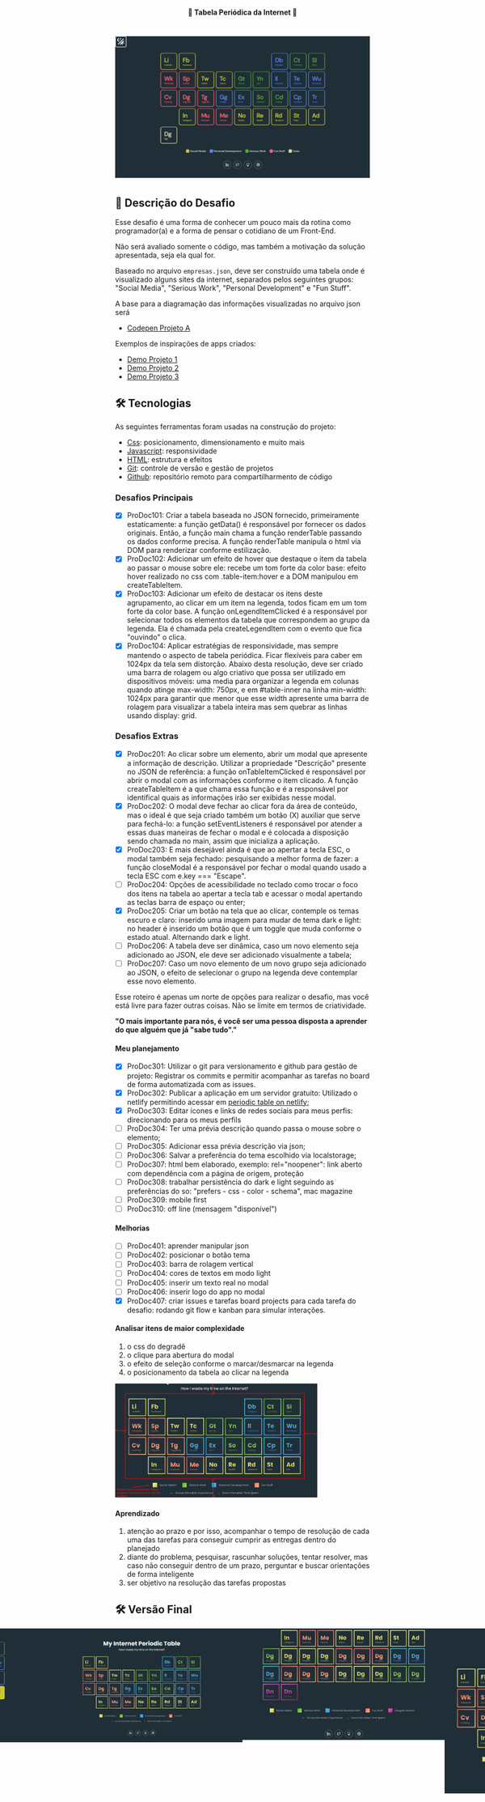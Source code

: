 <h4 align="center"> 
	🚧 Tabela Periódica da Internet 🚀
</h4> 

<h1 align="center">
    <img alt="Tabela Periódica da Internet" title="#InternetPeriodicTable" src="./.github/tela-0.jpg" />
</h1>

## 🚀 Descrição do Desafio

Esse desafio é uma forma de conhecer um pouco mais da rotina como programador(a) e a forma de pensar o cotidiano de um Front-End. 

Não será avaliado somente o código, mas também a motivação da solução apresentada, seja ela qual for.

Baseado no arquivo `empresas.json`, deve ser construído uma tabela onde é visualizado alguns sites da internet, separados pelos seguintes grupos: "Social Media", "Serious Work", "Personal Development" e "Fun Stuff". 

A base para a diagramação das informações visualizadas no arquivo json será 
- [Codepen Projeto A](https://codepen.io/oliviale/pen/ZmvPPd)

Exemplos de inspirações de apps criados: 
- [Demo Projeto 1](https://drive.google.com/file/d/1ytAPwfjS1RTQeLs031-NV_DKB7ZsA7KL/view?usp=sharing) 
- [Demo Projeto 2](https://drive.google.com/file/d/1TAYMbZJ1Rt9MoEwWJyQfmkjndmxrLXze/view?usp=sharing)
- [Demo Projeto 3](https://drive.google.com/file/d/1Klq4GgfCZYygFGg8mBMZC_cO1VXo-eWn/view?usp=sharing)

## 🛠 Tecnologias

As seguintes ferramentas foram usadas na construção do projeto:

- [Css][css]: posicionamento, dimensionamento e muito mais
- [Javascript][javascript]: responsividade
- [HTML][html]: estrutura e efeitos 
- [Git][git]: controle de versão e gestão de projetos
- [Github][github]: repositório remoto para compartilharmento de código

### Desafios Principais

- [x] ProDoc101: Criar a tabela baseada no JSON fornecido, primeiramente estaticamente: a função getData() é responsável por fornecer os dados originais. Então, a função main chama a função renderTable passando os dados conforme precisa. A função renderTable manipula o html via DOM para renderizar conforme estilização.
- [x] ProDoc102: Adicionar um efeito de hover que destaque o item da tabela ao passar o mouse sobre ele: recebe um tom forte da color base: efeito hover realizado no css com .table-item:hover e a DOM manipulou em createTableItem.
- [x] ProDoc103: Adicionar um efeito de destacar os itens deste agrupamento, ao clicar em um item na legenda, todos ficam em um tom forte da color base. A função onLegendItemClicked é a responsável por selecionar todos os elementos da tabela que correspondem ao grupo da legenda. Ela é chamada pela createLegendItem com o evento que fica "ouvindo" o clica.
- [x] ProDoc104: Aplicar estratégias de responsividade, mas sempre mantendo o aspecto de tabela periódica. Ficar flexíveis para caber em 1024px da tela sem distorção. Abaixo desta resolução, deve ser criado uma barra de rolagem ou algo criativo que possa ser utilizado em dispositivos móveis: uma media para organizar a legenda em colunas quando atinge max-width: 750px, e em #table-inner na linha min-width: 1024px para garantir que menor que esse width apresente uma barra de rolagem para visualizar a tabela inteira mas sem quebrar as linhas usando display: grid.

### Desafios Extras

- [x] ProDoc201: Ao clicar sobre um elemento, abrir um modal que apresente a informação de descrição. Utilizar a propriedade "Descrição" presente no JSON de referência: a função onTableItemClicked é responsável por abrir o modal com as informações conforme o item clicado. A função createTableItem é a que chama essa função e é a responsável por identifical quais as informações irão ser exibidas nesse modal. 
- [x] ProDoc202: O modal deve fechar ao clicar fora da área de conteúdo, mas o ideal é que seja criado também um botão (X) auxiliar que serve para fechá-lo: a função setEventListeners é responsável por atender a essas duas maneiras de fechar o modal e é colocada a disposição sendo chamada no main, assim que inicializa a aplicação.
- [x] ProDoc203: E mais desejável ainda é que ao apertar a tecla ESC, o modal também seja fechado: pesquisando a melhor forma de fazer: a função closeModal é a responsável por fechar o modal quando usado a tecla ESC com e.key === "Escape".
- [ ] ProDoc204: Opções de acessibilidade no teclado como trocar o foco dos itens na tabela ao apertar a tecla tab e acessar o modal apertando as teclas barra de espaço ou enter;
- [x] ProDoc205: Criar um botão na tela que ao clicar, contemple os temas escuro e claro: inserido uma imagem para mudar de tema dark e light: no header é inserido um botão que é um toggle que muda conforme o estado atual. Alternando dark e light.
- [ ] ProDoc206: A tabela deve ser dinâmica, caso um novo elemento seja adicionado ao JSON, ele deve ser adicionado visualmente a tabela;
- [ ] ProDoc207: Caso um novo elemento de um novo grupo seja adicionado ao JSON, o efeito de selecionar o grupo na legenda deve contemplar esse novo elemento.

Esse roteiro é apenas um norte de opções para realizar o desafio, mas você está livre para fazer outras coisas. Não se limite em termos de criatividade.  

**"O mais importante para nós, é você ser uma pessoa disposta a aprender do que alguém que já "sabe tudo"."**

#### Meu planejamento

- [x] ProDoc301: Utilizar o git para versionamento e github para gestão de projeto: Registrar os commits e permitir acompanhar as tarefas no board de forma automatizada com as issues.
- [x] ProDoc302: Publicar a aplicação em um servidor gratuito: Utilizado o netlify permitindo acessar em [periodic table on netlify](https://musing-poitras-bf14e7.netlify.app/);
- [x] ProDoc303: Editar ícones e links de redes sociais para meus perfis: direcionando para os meus perfils
- [ ] ProDoc304: Ter uma prévia descrição quando passa o mouse sobre o elemento; 
- [ ] ProDoc305: Adicionar essa prévia descrição via json;
- [ ] ProDoc306: Salvar a preferência do tema escolhido via localstorage;
- [ ] ProDoc307: html bem elaborado, exemplo: rel="noopener": link aberto com dependência com a página de origem, proteção 
- [ ] ProDoc308: trabalhar persistência do dark e light seguindo as preferências do so: "prefers - css - color - schema", mac magazine
- [ ] ProDoc309: mobile first
- [ ] ProDoc310: off line (mensagem "disponível") 

#### Melhorias

- [ ] ProDoc401: aprender manipular json
- [ ] ProDoc402: posicionar o botão tema
- [ ] ProDoc403: barra de rolagem vertical
- [ ] ProDoc404: cores de textos em modo light
- [ ] ProDoc405: inserir um texto real no modal
- [ ] ProDoc406: inserir logo do app no modal
- [x] ProDoc407: criar issues e tarefas board projects para cada tarefa do desafio: rodando git flow e kanban para simular interações.

#### Analisar itens de maior complexidade 

1. o css do degradê 
2. o clique para abertura do modal
3. o efeito de seleção conforme o marcar/desmarcar na legenda
4. o posicionamento da tabela ao clicar na legenda 
<img alt="dificuldade" title="#dificuldade" src="./.github/dificuldade.jpeg" width="400px">

#### Aprendizado

1. atenção ao prazo e por isso, acompanhar o tempo de resolução de cada uma das tarefas para conseguir cumprir as entregas dentro do planejado
2. diante do problema, pesquisar, rascunhar soluções, tentar resolver, mas caso não conseguir dentro de um prazo, perguntar e buscar orientações de forma inteligente
3. ser objetivo na resolução das tarefas propostas

## 🛠 Versão Final

<p align="center" style="display: flex; align-items: flex-start; justify-content: center;">
  <img alt="Tabela Periódica da Internet" title="#InternetPeriodicTable" src="./.github/tela-0.jpg" width="400px"> 
  <img alt="Tabela Periódica da Internet" title="#InternetPeriodicTable" src="./.github/tela-5.jpg" width="400px">
  <img alt="Tabela Periódica da Internet" title="#InternetPeriodicTable" src="./.github/tela-1.jpg" width="400px">
  <img alt="Tabela Periódica da Internet" title="#InternetPeriodicTable" src="./.github/tela-4.jpg" width="400px"> 
  <img alt="Tabela Periódica da Internet" title="#InternetPeriodicTable" src="./.github/tela-2.jpg" width="400px">
  <img alt="Tabela Periódica da Internet" title="#InternetPeriodicTable" src="./.github/tela-3.jpg" width="400px"> 
</p>

[git]: https://git-scm.com/doc
[github]: https://docs.github.com/en
[css]: https://developer.mozilla.org/en-US/docs/Web/CSS 
[html]: https://developer.mozilla.org/en-US/docs/Web/HTML
[javascript]: https://developer.mozilla.org/en-US/docs/Web/JavaScript
